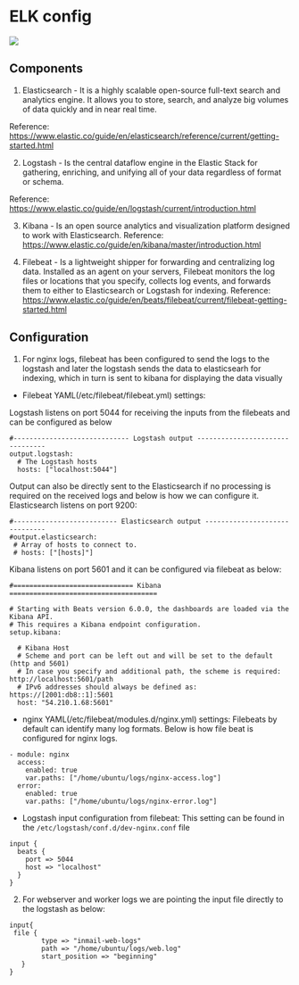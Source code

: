 # ELK config

![](https://cdn-images-1.medium.com/max/1600/1*xpO072p2xxwL9H7LCadj_w.jpeg)

## Components
1. Elasticsearch - It is a highly scalable open-source full-text search and analytics engine. It allows you to store, search, and analyze big volumes of data quickly and in near real time.

Reference: https://www.elastic.co/guide/en/elasticsearch/reference/current/getting-started.html

2. Logstash - Is the central dataflow engine in the Elastic Stack for gathering, enriching, and unifying all of your data regardless of format or schema.

Reference: https://www.elastic.co/guide/en/logstash/current/introduction.html

3. Kibana - Is an open source analytics and visualization platform designed to work with Elasticsearch.
Reference: https://www.elastic.co/guide/en/kibana/master/introduction.html

4. Filebeat - Is a lightweight shipper for forwarding and centralizing log data. Installed as an agent on your servers, Filebeat monitors the log files or locations that you specify, collects log events, and forwards them to either to Elasticsearch or Logstash for indexing.
Reference: https://www.elastic.co/guide/en/beats/filebeat/current/filebeat-getting-started.html


## Configuration
1. For nginx logs, filebeat has been configured to send the logs to the logstash and later the logstash sends the data to elasticsearh for indexing, which in turn is sent to kibana for displaying the data visually

* Filebeat YAML(/etc/filebeat/filebeat.yml) settings:

 Logstash listens on port 5044 for receiving the inputs from the filebeats and can be configured as below

```
#----------------------------- Logstash output --------------------------------
output.logstash:
  # The Logstash hosts
  hosts: ["localhost:5044"]
```
 Output can also be directly sent to the Elasticsearch if no processing is required on the received logs and below is how we can configure it. Elasticsearch listens on port 9200:

 ```
#-------------------------- Elasticsearch output ------------------------------
#output.elasticsearch:
  # Array of hosts to connect to.
  # hosts: ["[hosts]"]
 ```

Kibana listens on port 5601 and it can be configured via filebeat as below:

```
#============================== Kibana =====================================

# Starting with Beats version 6.0.0, the dashboards are loaded via the Kibana API.
# This requires a Kibana endpoint configuration.
setup.kibana:

  # Kibana Host
  # Scheme and port can be left out and will be set to the default (http and 5601)
  # In case you specify and additional path, the scheme is required: http://localhost:5601/path
  # IPv6 addresses should always be defined as: https://[2001:db8::1]:5601
  host: "54.210.1.68:5601"
```

* nginx YAML(/etc/filebeat/modules.d/nginx.yml) settings:
Filebeats by default can identify many log formats. Below is how file beat is configured for nginx logs.

```
- module: nginx
  access:
    enabled: true
    var.paths: ["/home/ubuntu/logs/nginx-access.log"]
  error:
    enabled: true
    var.paths: ["/home/ubuntu/logs/nginx-error.log"]
```

* Logstash input configuration from filebeat:
This setting can be found in the `/etc/logstash/conf.d/dev-nginx.conf` file
```
input {
  beats {
    port => 5044
    host => "localhost"
  }
}
```

2. For webserver and worker logs we are pointing the input file directly to the logstash as below:
```
input{
 file {
        type => "inmail-web-logs"
        path => "/home/ubuntu/logs/web.log"
        start_position => "beginning"
   }
}
```
